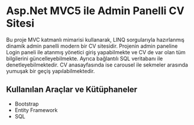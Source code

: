 # Asp.Net MVC5 ile Admin Panelli CV Sitesi
Bu proje MVC katmanlı mimarisi kullanarak, LINQ sorgularıyla hazırlanmış dinamik admin panelli modern bir CV sitesidir. Projenin admin paneline Login paneli ile atanmış yönetici giriş yapabilmekte 
ve CV de var olan tüm bilgilerini güncelleyebilmekte. Ayrıca bağlantılı SQL veritabanı ile denetleyebilmektedir. CV anasayfasında ise carousel ile sekmeler arasında 
yumuşak bir geçiş yapılabilmektedir.

## Kullanılan Araçlar ve Kütüphaneler
- Bootstrap
- Entity Framework
- SQL
  

